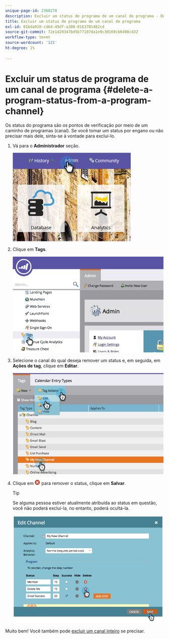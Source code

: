 ```yaml
---
unique-page-id: 2360278
description: Excluir um status de programa de um canal do programa - Documentos da Marketo - Documentação do produto
title: Excluir um status de programa de um canal de programa
exl-id: 01bda910-cd6d-49df-a300-8163701482cd
source-git-commit: 72e1d29347bd5b77107da1e9c30169cb6490c432
workflow-type: tm+mt
source-wordcount: '121'
ht-degree: 1%

---
```


# Excluir um status de programa de um canal de programa {#delete-a-program-status-from-a-program-channel}

Os status do programa são os pontos de verificação por meio de um caminho de programas (canal). Se você tomar um status por engano ou não precisar mais dele, sinta-se à vontade para excluí-lo.

1. Vá para o **Administrador** seção.

   ![](assets/admin.png)

1. Clique em **Tags**.

   ![](assets/image2014-9-24-15-3a51-3a24.png)

1. Selecione o canal do qual deseja remover um status e, em seguida, em **Ações de tag**, clique em **Editar**.

   ![](assets/image2014-9-24-15-3a51-3a45.png)

1. Clique em ![Ícone X](assets/image2014-9-24-15-3a52-3a39.png) para remover o status, clique em **Salvar**.

   >[!TIP]
   >
   >Se alguma pessoa estiver atualmente atribuída ao status em questão, você não poderá excluí-la, no entanto, poderá ocultá-la.

   ![](assets/image2014-9-24-15-3a57-3a53.png)

Muito bem! Você também pode [excluir um canal inteiro](/help/marketo/product-docs/administration/tags/delete-a-program-channel.md) se precisar.
